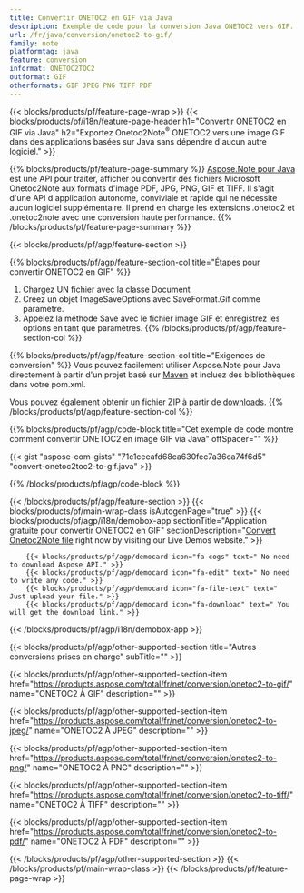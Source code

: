 ```yaml
---
title: Convertir ONETOC2 en GIF via Java
description: Exemple de code pour la conversion Java ONETOC2 vers GIF. Utilisez le code d'exemple d'API pour la conversion des fichiers batch ONETOC2 en GIF dans n'importe quelle application basée sur Java. 
url: /fr/java/conversion/onetoc2-to-gif/
family: note
platformtag: java
feature: conversion
informat: ONETOC2TOC2
outformat: GIF
otherformats: GIF JPEG PNG TIFF PDF
---
```

{{< blocks/products/pf/feature-page-wrap >}}
{{< blocks/products/pf/i18n/feature-page-header h1="Convertir ONETOC2 en GIF via Java" h2="Exportez Onetoc2Note<sup>&reg;</sup> ONETOC2 vers une image GIF dans des applications basées sur Java sans dépendre d'aucun autre logiciel." >}}

{{% blocks/products/pf/feature-page-summary %}}
[Aspose.Note pour Java](https://products.aspose.com/note/java/) est une API pour traiter, afficher ou convertir des fichiers Microsoft Onetoc2Note aux formats d'image PDF, JPG, PNG, GIF et TIFF. Il s'agit d'une API d'application autonome, conviviale et rapide qui ne nécessite aucun logiciel supplémentaire. Il prend en charge les extensions .onetoc2 et .onetoc2note avec une conversion haute performance.
{{% /blocks/products/pf/feature-page-summary  %}}

{{< blocks/products/pf/agp/feature-section >}}

{{% blocks/products/pf/agp/feature-section-col title="Étapes pour convertir ONETOC2 en GIF" %}}
1. Chargez UN fichier avec la classe Document
2. Créez un objet ImageSaveOptions avec SaveFormat.Gif comme paramètre.
3. Appelez la méthode Save avec le fichier image GIF et enregistrez les options en tant que paramètres.
{{% /blocks/products/pf/agp/feature-section-col %}}

{{% blocks/products/pf/agp/feature-section-col title="Exigences de conversion" %}}
Vous pouvez facilement utiliser Aspose.Note pour Java directement à partir d'un projet basé sur [Maven](https://repository.aspose.com/webapp/#/artifacts/browse/tree/General/repo/com/aspose/aspose-note) et incluez des bibliothèques dans votre pom.xml.

Vous pouvez également obtenir un fichier ZIP à partir de [downloads](https://downloads.aspose.com/note/java).
{{% /blocks/products/pf/agp/feature-section-col %}}

{{% blocks/products/pf/agp/code-block title="Cet exemple de code montre comment convertir ONETOC2 en image GIF via Java" offSpacer="" %}}

{{< gist "aspose-com-gists" "71c1ceeafd68ca630fec7a36ca74f6d5" "convert-onetoc2toc2-to-gif.java" >}}

{{% /blocks/products/pf/agp/code-block %}}

{{< /blocks/products/pf/agp/feature-section >}}
{{< blocks/products/pf/main-wrap-class isAutogenPage="true" >}}
{{< blocks/products/pf/agp/i18n/demobox-app sectionTitle="Application gratuite pour convertir ONETOC2 en GIF" sectionDescription="[Convert Onetoc2Note file](https://products.aspose.app/note/conversion/onetoc2note-to-gif) right now by visiting our Live Demos website." >}}

        {{< blocks/products/pf/agp/democard icon="fa-cogs" text=" No need to download Aspose API." >}}
        {{< blocks/products/pf/agp/democard icon="fa-edit" text=" No need to write any code." >}}
        {{< blocks/products/pf/agp/democard icon="fa-file-text" text=" Just upload your file." >}}
        {{< blocks/products/pf/agp/democard icon="fa-download" text=" You will get the download link." >}}
		
{{< /blocks/products/pf/agp/i18n/demobox-app >}}

{{< blocks/products/pf/agp/other-supported-section title="Autres conversions prises en charge" subTitle="" >}}

{{< blocks/products/pf/agp/other-supported-section-item href="https://products.aspose.com/total/fr/net/conversion/onetoc2-to-gif/" name="ONETOC2 À GIF" description="" >}}

{{< blocks/products/pf/agp/other-supported-section-item href="https://products.aspose.com/total/fr/net/conversion/onetoc2-to-jpeg/" name="ONETOC2 À JPEG" description="" >}}

{{< blocks/products/pf/agp/other-supported-section-item href="https://products.aspose.com/total/fr/net/conversion/onetoc2-to-png/" name="ONETOC2 À PNG" description="" >}}

{{< blocks/products/pf/agp/other-supported-section-item href="https://products.aspose.com/total/fr/net/conversion/onetoc2-to-tiff/" name="ONETOC2 À TIFF" description="" >}}

{{< blocks/products/pf/agp/other-supported-section-item href="https://products.aspose.com/total/fr/net/conversion/onetoc2-to-pdf/" name="ONETOC2 À PDF" description="" >}}



{{< /blocks/products/pf/agp/other-supported-section >}}
{{< /blocks/products/pf/main-wrap-class >}}
{{< /blocks/products/pf/feature-page-wrap >}}